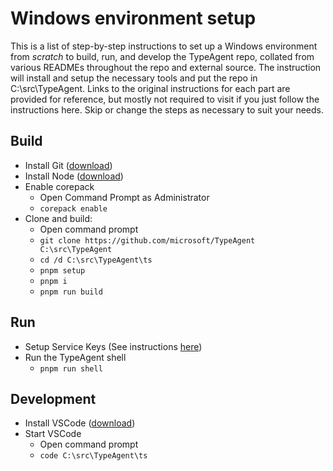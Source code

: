 # Windows environment setup

This is a list of step-by-step instructions to set up a Windows environment from _scratch_ to build, run, and develop the TypeAgent repo, collated from various READMEs throughout the repo and external source. The instruction will install and setup the necessary tools and put the repo in C:\src\TypeAgent. Links to the original instructions for each part are provided for reference, but mostly not required to visit if you just follow the instructions here. Skip or change the steps as necessary to suit your needs.

## Build

- Install Git ([download](https://git-scm.com/downloads/win))
- Install Node ([download](https://nodejs.org/en/download))
- Enable corepack
  - Open Command Prompt as Administrator
  - `corepack enable`
- Clone and build:
  - Open command prompt
  - `git clone https://github.com/microsoft/TypeAgent C:\src\TypeAgent`
  - `cd /d C:\src\TypeAgent\ts`
  - `pnpm setup`
  - `pnpm i`
  - `pnpm run build`

## Run

- Setup Service Keys (See instructions [here](./../../ts/README.md#service-keys))
- Run the TypeAgent shell
  - `pnpm run shell`

## Development

- Install VSCode ([download](https://code.visualstudio.com/download))
- Start VSCode
  - Open command prompt
  - `code C:\src\TypeAgent\ts`
